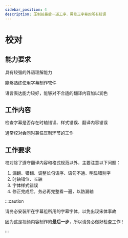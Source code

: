 ```yaml
---
sidebar_position: 4
description: 压制前最后一道工序，需修正字幕的所有错误
---
```


# 校对
## 能力要求

具有较强的外语理解能力

能够熟练使用字幕制作软件

语言表达能力较好，能够对不合适的翻译内容加以润色

## 工作内容

检查字幕是否存在时轴错误、样式错误、翻译内容错误

通常校对会同时兼任压制环节的工作

## 工作要求
校对除了遵守翻译内容和格式规范以外，主要注意以下问题：
1.	漏翻、错翻、调整长句语序、语句不通、明显错别字
2.	时轴错位、长轴
3.	字体样式错误
4.	修正完成后，务必再完整看一遍，以防漏轴

:::caution

请务必安装所在字幕组所用的字幕字体，以免出现宋体事故

因为这是视频内容制作的**最后一步**，所以请务必做好检查工作！

:::